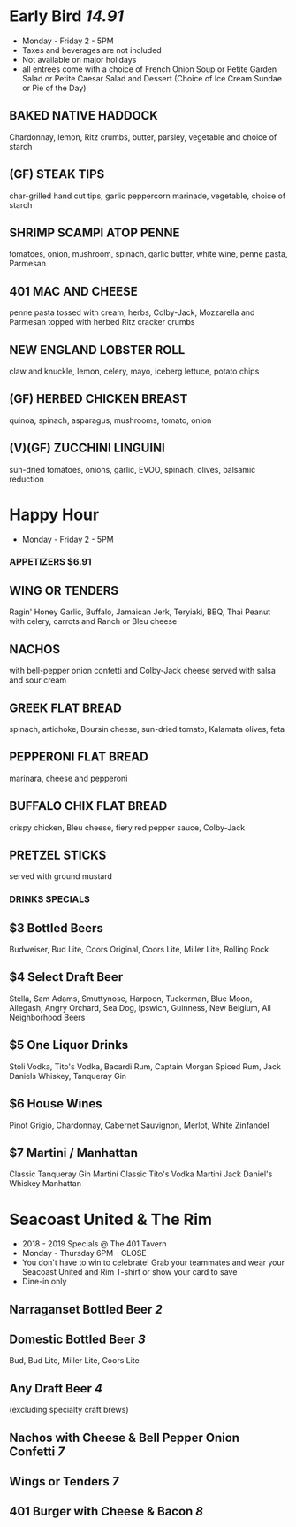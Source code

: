 # Early Bird *14.91*
* Monday - Friday 2 - 5PM
* Taxes and beverages are not included
* Not available on major holidays
* all entrees come with a choice of French Onion Soup or Petite Garden Salad or Petite Caesar Salad and Dessert (Choice of Ice Cream Sundae or Pie of the Day)

## BAKED NATIVE HADDOCK
Chardonnay, lemon, Ritz crumbs, butter, parsley, vegetable and choice of starch

## (GF) STEAK TIPS
char-grilled hand cut tips, garlic peppercorn marinade, vegetable, choice of starch

## SHRIMP SCAMPI ATOP PENNE
tomatoes, onion, mushroom, spinach, garlic butter, white wine, penne pasta, Parmesan

## 401 MAC AND CHEESE
penne pasta tossed with cream, herbs, Colby-Jack, Mozzarella and Parmesan topped with herbed Ritz cracker crumbs

## NEW ENGLAND LOBSTER ROLL
claw and knuckle, lemon, celery, mayo, iceberg lettuce, potato chips

## (GF) HERBED CHICKEN BREAST
quinoa, spinach, asparagus, mushrooms, tomato, onion

## (V)(GF) ZUCCHINI LINGUINI
sun-dried tomatoes, onions, garlic, EVOO, spinach, olives, balsamic reduction



# Happy Hour
* Monday - Friday 2 - 5PM

### APPETIZERS $6.91

## WING OR TENDERS
Ragin' Honey Garlic, Buffalo, Jamaican Jerk, Teryiaki, BBQ, Thai Peanut with celery, carrots and Ranch or Bleu cheese

## NACHOS
with bell-pepper onion confetti and Colby-Jack cheese served with salsa and sour cream

## GREEK FLAT BREAD
spinach, artichoke, Boursin cheese, sun-dried tomato, Kalamata olives, feta

## PEPPERONI FLAT BREAD
marinara, cheese and pepperoni

## BUFFALO CHIX FLAT BREAD
crispy chicken, Bleu cheese, fiery red pepper sauce, Colby-Jack

## PRETZEL STICKS
served with ground mustard

### DRINKS SPECIALS

## $3 Bottled Beers
Budweiser, Bud Lite, Coors Original, Coors Lite, Miller Lite, Rolling Rock
## $4 Select Draft Beer
Stella, Sam Adams, Smuttynose, Harpoon, Tuckerman, Blue Moon, Allegash, Angry Orchard, Sea Dog, Ipswich, Guinness, New Belgium, All Neighborhood Beers
## $5 One Liquor Drinks
Stoli Vodka, Tito's Vodka, Bacardi Rum, Captain Morgan Spiced Rum, Jack Daniels Whiskey, Tanqueray Gin
## $6 House Wines
Pinot Grigio, Chardonnay, Cabernet Sauvignon, Merlot, White Zinfandel
## $7 Martini / Manhattan
Classic Tanqueray Gin Martini
Classic Tito's Vodka Martini
Jack Daniel's Whiskey Manhattan



# Seacoast United & The Rim
* 2018 - 2019 Specials @ The 401 Tavern
* Monday - Thursday 6PM - CLOSE
* You don't have to win to celebrate! Grab your teammates and wear your Seacoast United and Rim T-shirt or show your card to save 
* Dine-in only 

## Narraganset Bottled Beer *2*

## Domestic Bottled Beer *3*
Bud, Bud Lite, Miller Lite, Coors Lite

## Any Draft Beer *4*
(excluding specialty craft brews)

## Nachos with Cheese & Bell Pepper Onion Confetti *7*

## Wings or Tenders *7*

## 401 Burger with Cheese & Bacon *8*

